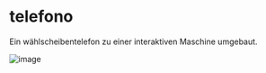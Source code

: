 # telefono

Ein wählscheibentelefon zu einer interaktiven Maschine umgebaut.

![image](https://github.com/Friedrichluna/telefono/assets/154459612/7542313b-a1a9-4ef0-aceb-8703e1efb965)
